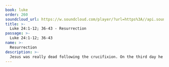 ```yaml
---
book: luke
order: 260
soundcloud_url: https://w.soundcloud.com/player/?url=https%3A//api.soundcloud.com/tracks/
title: >-
  Luke 24:1-12; 36-43 - Resurrection
passage: >-
  Luke 24:1-12; 36-43
name: >-
  Resurrection
description: >-
  Jesus was really dead following the crucifixion. On the third day he really rose from the dead. The resurrection of Jesus was God's validation of all that Jesus said and did. The resurrection is the reason we can trust Jesus as Savior and Lord.
---
```


